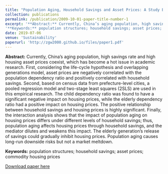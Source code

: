 ```yaml
---
title: "Population Aging, Household Savings and Asset Prices: A Study Based on Urban Commercial Housing Prices"
collection: publications
permalink: /publication/2009-10-01-paper-title-number-1
excerpt: '**Abstract:** Currently, China’s aging population, high savings rate and high housing asset prices coexist, which has become a hot issue in academic research. First, considering the life-cycle hypothesis and overlapping generations model, asset prices are negatively correlated with the population dependency ratio and positively correlated with household savings. Second, based on census data from prefecture-level cities, a pooled regression model and two-stage least squares (2SLS) are used in this empirical research. The child dependency ratio was found to have a significant negative impact on housing prices, while the elderly dependency ratio had a positive impact on housing prices. The positive relationship between household savings and housing prices is highly significant. Finally, the interaction analysis shows that the impact of population aging on housing prices differs under different levels of household savings; thus, population aging affects housing prices through household savings, and the mediator dilutes and weakens this impact. The elderly generation’s release of savings could gradually inhibit housing prices. Population aging causes long-run downside risks but not a market meltdown.' 
'**Keywords:** population structures; household savings; asset prices; commodity housing prices'
date: 2019-07-06
venue: 'Sustainability'
paperurl: 'http://zgw2000.github.io/files/paper1.pdf'
---
```

**Abstract:** Currently, China’s aging population, high savings rate and high housing asset prices coexist, which has become a hot issue in academic research. First, considering the life-cycle hypothesis and overlapping generations model, asset prices are negatively correlated with the population dependency ratio and positively correlated with household savings. Second, based on census data from prefecture-level cities, a pooled regression model and two-stage least squares (2SLS) are used in this empirical research. The child dependency ratio was found to have a significant negative impact on housing prices, while the elderly dependency ratio had a positive impact on housing prices. The positive relationship between household savings and housing prices is highly significant. Finally, the interaction analysis shows that the impact of population aging on housing prices differs under different levels of household savings; thus, population aging affects housing prices through household savings, and the mediator dilutes and weakens this impact. The elderly generation’s release of savings could gradually inhibit housing prices. Population aging causes long-run downside risks but not a market meltdown.

**Keywords:** population structures; household savings; asset prices; commodity housing prices

[Download paper here](http://zgw2000.github.io/files/paper1.pdf)

